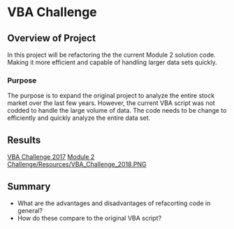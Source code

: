 # VBA Challenge

## Overview of Project
In this project will be refactoring the the current Module 2 solution code. Making it more efficient and capable of handling larger data sets quickly.

### Purpose
The purpose is to expand the original project to analyze the entire stock market over the last few years. However, the current VBA script was not codded to handle the large volume of data. The code needs to be change to efficiently and quickly analyze the entire data set.
## Results
[VBA Challenge 2017](https://github.com/imaldonado117/Challenges/blob/main/Module%202%20Challenge/Resources/VBA_Challenge_2017.PNG)
[Module 2 Challenge/Resources/VBA_Challenge_2018.PNG](url)
## Summary
- What are the advantages and disadvantages of refacorting code in general?
- How do these compare to the original VBA script?
